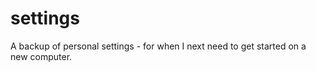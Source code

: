 settings
========

A backup of personal settings - for when I next need to get started on a new computer.
